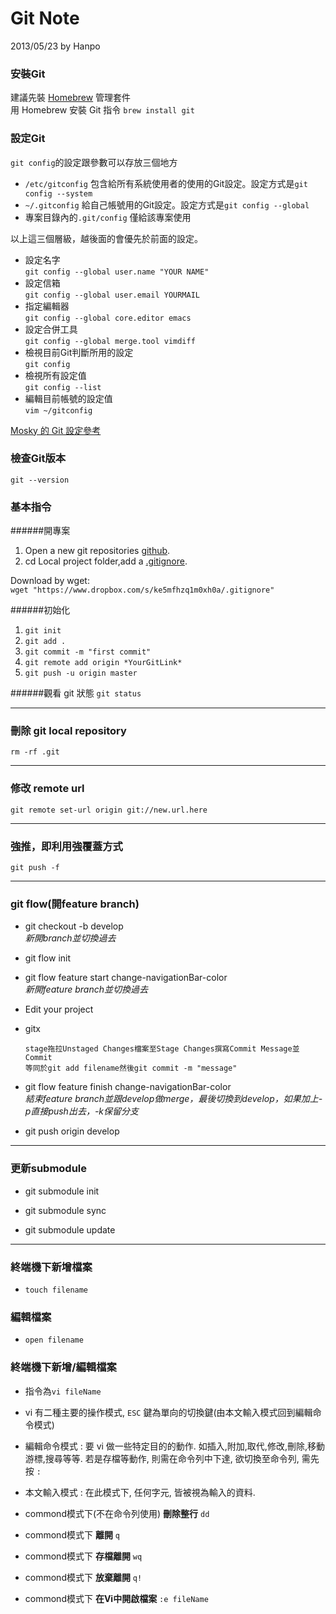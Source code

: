 # Git Note

2013/05/23 by Hanpo 

### 安裝Git

建議先裝 [Homebrew](http://brew.sh/) 管理套件  
用 Homebrew 安裝 Git 指令 `brew install git`

### 設定Git

`git config`的設定跟參數可以存放三個地方  

* `/etc/gitconfig` 包含給所有系統使用者的使用的Git設定。設定方式是`git config --system`  
* `~/.gitconfig` 給自己帳號用的Git設定。設定方式是`git config --global` 
* 專案目錄內的`.git/config` 僅給該專案使用

以上這三個層級，越後面的會優先於前面的設定。

* 設定名字  
`git config --global user.name "YOUR NAME"`  
* 設定信箱  
`git config --global user.email YOURMAIL`  
* 指定編輯器  
`git config --global core.editor emacs`  
* 設定合併工具  
`git config --global merge.tool vimdiff`  
* 檢視目前Git判斷所用的設定  
`git config`  
* 檢視所有設定值  
`git config --list`  
* 編輯目前帳號的設定值  
`vim ~/gitconfig`    
  
[Mosky 的 Git 設定參考](http://j.mp/mosky-gitconfig)


### 檢查Git版本

`git --version` 

### 基本指令

######開專案

1. Open a new git repositories [github](https://github.com/).  
2. cd Local project folder,add a [.gitignore](https://github.com/github/gitignore/blob/master/Objective-C.gitignore). 

Download by wget:  
`wget "https://www.dropbox.com/s/ke5mfhzq1m0xh0a/.gitignore"`

######初始化

1. `git init`
2. `git add .`  
3. `git commit -m "first commit"`  
4. `git remote add origin *YourGitLink*`  
5. `git push -u origin master`

######觀看 git 狀態
`git status`  

- - -
 
### 刪除 git local repository
`rm -rf .git`

- - -
 
### 修改 remote url
`git remote set-url origin git://new.url.here`

- - -
 
### 強推，即利用強覆蓋方式
`git push -f`

- - -

### git flow(開feature branch)
  
* git checkout -b develop  
*新開branch並切換過去* 
  
* git flow init  
  
* git flow feature start change-navigationBar-color  
*新開feature branch並切換過去*  

* Edit your project

* gitx

      stage拖拉Unstaged Changes檔案至Stage Changes撰寫Commit Message並Commit
      等同於git add filename然後git commit -m "message"
  
* git flow feature finish change-navigationBar-color  
*結束feature branch並跟develop做merge，最後切換到develop，如果加上-p直接push出去，-k保留分支*  
  
* git push origin develop  

- - -

### 更新submodule

* git submodule init 

* git submodule sync 

* git submodule update 

- - -

### 終端機下新增檔案

* `touch filename`

### 編輯檔案

* `open filename`

### 終端機下新增/編輯檔案

* 指令為`vi fileName`

* vi 有二種主要的操作模式, `ESC` 鍵為單向的切換鍵(由本文輸入模式回到編輯命令模式)

* 編輯命令模式 : 要 vi 做一些特定目的的動作. 如插入,附加,取代,修改,刪除,移動游標,搜尋等等. 若是存檔等動作, 則需在命令列中下達, 欲切換至命令列, 需先按 `:`

* 本文輸入模式 : 在此模式下, 任何字元, 皆被視為輸入的資料.

* commond模式下(不在命令列使用) **刪除整行** `dd` 

* commond模式下 **離開** `q`

* commond模式下 **存檔離開** `wq`

* commond模式下 **放棄離開** `q!`

* commond模式下 **在Vi中開啟檔案** `:e fileName`

